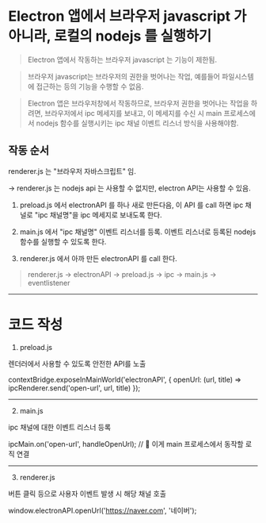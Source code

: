 # Electron 앱에서 브라우저 javascript 가 아니라, 로컬의 nodejs 를 실행하기
> Electron 앱에서 작동하는 브라우저 javascript 는 기능이 제한됨.

> 브라우저 javascript는 브라우저의 권한을 벗어나는 작업, 예를들어 파일시스템에 접근하는 등의 기능을 수행할 수 없음.

> Electron 앱은 브라우저창에서 작동하므로, 브라우저 권한을 벗어나는 작업을 하려면,
브라우저에서 ipc 메세지를 보내고, 이 메세지를 수신 시 main 프로세스에서 nodejs 함수를 실행시키는 ipc 채널 이벤트 리스너 방식을 사용해야함.

## 작동 순서

renderer.js 는 "브라우저 자바스크립트" 임.

-> renderer.js 는 nodejs api 는 사용할 수 없지만, electron API는 사용할 수 있음.

1. preload.js 에서 electronAPI 를 하나 새로 만든다음, 이 API 를 call 하면 ipc 채널로 "ipc 채널명"을 ipc 메세지로 보내도록 한다.

2. main.js 에서 "ipc 채널명" 이벤트 리스너를 등록. 이벤트 리스너로 등록된 nodejs 함수를 실행할 수 있도록 한다.

3. renderer.js 에서 아까 만든 electronAPI 를 call 한다.

> renderer.js -> electronAPI -> preload.js -> ipc -> main.js -> eventlistener

---
# 코드 작성

1. preload.js

렌더러에서 사용할 수 있도록 안전한 API를 노출

contextBridge.exposeInMainWorld('electronAPI', {
  openUrl: (url, title) => ipcRenderer.send('open-url', url, title)
});

---

2. main.js

ipc 채널에 대한 이벤트 리스너 등록

ipcMain.on('open-url', handleOpenUrl);  // 📌 이게 main 프로세스에서 동작할 로직 연결


---

3. renderer.js

버튼 클릭 등으로 사용자 이벤트 발생 시 해당 채널 호출

window.electronAPI.openUrl('https://naver.com', '네이버');